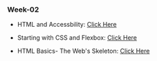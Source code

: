 ### Week-02

- HTML and Accessbility: [Click Here](https://app.eraser.io/workspace/aqaTC9ma4qmZ9CDuSriU)

- Starting with CSS and Flexbox: [Click Here](https://app.eraser.io/workspace/iZgXlFx51QbosAoxqrUQ)

- HTML Basics- The Web's Skeleton: [Click Here](https://ixraj.hashnode.dev/html-basics-the-webs-skeleton)
